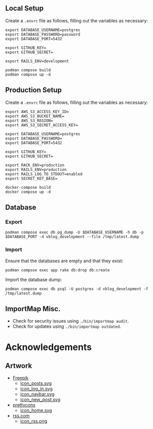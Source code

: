 ## Local Setup

Create a `.envrc` file as follows, filling out the variables as necessary:

```shell
export DATABASE_USERNAME=postgres
export DATABASE_PASSWORD=password
export DATABASE_PORT=5432

export GITHUB_KEY=
export GITHUB_SECRET=

export RAILS_ENV=development
```

```shell
podman compose build
podman compose up -d
```

## Production Setup

Create a `.envrc` file as follows, filling out the variables as necessary:

```shell
export AWS_S3_ACCESS_KEY_ID=
export AWS_S3_BUCKET_NAME=
export AWS_S3_REGION=
export AWS_S3_SECRET_ACCESS_KEY=

export DATABASE_USERNAME=postgres
export DATABASE_PASSWORD=
export DATABASE_PORT=5432

export GITHUB_KEY=
export GITHUB_SECRET=

export RACK_ENV=production
export RAILS_ENV=production
export RAILS_LOG_TO_STDOUT=enabled
export SECRET_KEY_BASE=
```

```shell
docker-compose build
docker compose up -d
```

## Database

### Export

```shell
podman compose exec db pg_dump -U $DATABASE_USERNAME -h db -p $DATABASE_PORT -d vblog_development --file /tmp/latest.dump
```

### Import

Ensure that the databases are empty and that they exist:

```shell
podman compose exec app rake db:drop db:create
````

Import the database dump:

```shell
podman compose exec db psql -U postgres -d vblog_development -f /tmp/latest.dump
```

## ImportMap Misc.

* Check for security issues using `./bin/importmap audit`.
* Check for updates using `./bin/importmap outdated`.


# Acknowledgements

## Artwork

* [Freepik](https://www.flaticon.com/authors/freepik)
  * [icon_posts.svg](https://github.com/Valkryst/VBlog/blob/master/app/assets/images/icon_posts.svg)
  * [icon_log_in.svg](https://github.com/Valkryst/VBlog/blob/master/app/assets/images/icon_log_in.svg)
  * [icon_navbar.svg](https://github.com/Valkryst/VBlog/blob/master/app/assets/images/icon_navbar.svg)
  * [icon_new_post.svg](https://github.com/Valkryst/VBlog/blob/master/app/assets/images/icon_new_post.svg)
* [prettycons](https://www.flaticon.com/authors/prettycons)
  * [icon_home.svg](https://github.com/Valkryst/VBlog/blob/master/app/assets/images/icon_home.svg)
* [rss.com](https://rss.com/)
  * [icon_rss.png](https://rss.com/blog/free-rss-icon/)